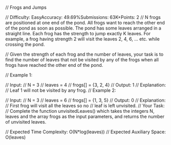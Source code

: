 // Frogs and Jumps



// Difficulty: EasyAccuracy: 49.69%Submissions: 63K+Points: 2
// N frogs are positioned at one end of the pond. All frogs want to reach the other end of the pond as soon as possible. The pond has some leaves arranged in a straight line. Each frog has the strength to jump exactly K leaves. For example, a  frog having strength 2 will visit the leaves 2, 4, 6, ...  etc. while crossing the pond.

// Given the strength of each frog and the number of leaves, your task is to find the number of leaves that not be visited by any of the frogs when all frogs have reached the other end of the pond. 

// Example 1:

// Input:
// N = 3
// leaves = 4
// frogs[] = {3, 2, 4} 
// Output: 1
// Explanation:
// Leaf 1 will not be visited by any frog.
// Example 2:

// Input: 
// N = 3
// leaves = 6
// frogs[] = {1, 3, 5} 
// Output: 0
// Explanation: 
// First frog will visit all the leaves so no 
// leaf is left unvisited.
// Your Task:
// Complete the function unvisitedLeaves() which takes the integers N, leaves and the array frogs as the input parameters, and returns the number of unvisited leaves.

// Expected Time Complexity: O(N*log(leaves))
// Expected Auxiliary Space: O(leaves)

